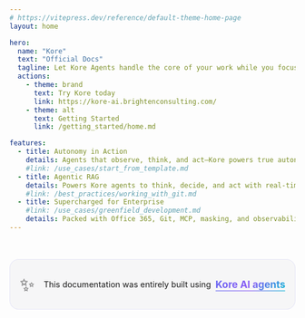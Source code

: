 ```yaml
---
# https://vitepress.dev/reference/default-theme-home-page
layout: home

hero:
  name: "Kore"
  text: "Official Docs"
  tagline: Let Kore Agents handle the core of your work while you focus on the details
  actions:
    - theme: brand
      text: Try Kore today
      link: https://kore-ai.brightenconsulting.com/
    - theme: alt
      text: Getting Started
      link: /getting_started/home.md

features:
  - title: Autonomy in Action
    details: Agents that observe, think, and act—Kore powers true autonomy with seamless perception-to-action flow.
    #link: /use_cases/start_from_template.md
  - title: Agentic RAG
    details: Powers Kore agents to think, decide, and act with real-time knowledge grounded in your enterprise data.
    #link: /best_practices/working_with_git.md
  - title: Supercharged for Enterprise
    #link: /use_cases/greenfield_development.md
    details: Packed with Office 365, Git, MCP, masking, and observability—everything you need, ready out of the box.
---
```


<div class="kore-attribution">
  <div class="attribution-content">
    <div class="attribution-icon">✨</div>
    <div class="attribution-text">
      <span class="attribution-main">This documentation was entirely built using</span>
      <strong class="attribution-brand"><a target="_blank" href="https://kore-ai.brightenconsulting.com/">Kore</a> AI agents</strong>
    </div>
  </div>
</div>

<style>
.kore-attribution {
  margin-top: 3rem;
  padding: 1.5rem 0;
  display: flex;
  justify-content: center;
  align-items: center;
  background: #f6f6f7;
  border-radius: 16px;
  border: 1px solid rgba(99, 102, 241, 0.1);
  backdrop-filter: blur(10px);
  position: relative;
  overflow: hidden;
}

.kore-attribution::before {
  content: '';
  position: absolute;
  top: 0;
  left: -100%;
  width: 100%;
  height: 100%;
  background: linear-gradient(90deg, transparent, rgba(255, 255, 255, 0.1), transparent);
  animation: shimmer 3s infinite;
}

@keyframes shimmer {
  0% { left: -100%; }
  50% { left: 100%; }
  100% { left: 100%; }
}

.attribution-content {
  display: flex;
  align-items: center;
  gap: 1rem;
  font-size: 0.9rem;
  color: var(--vp-c-text-1);
}

.attribution-icon {
  font-size: 2rem;
  animation: sparkle 2s ease-in-out infinite;
}

@keyframes sparkle {
  0%, 100% { transform: scale(1) rotate(0deg); opacity: 1; }
  50% { transform: scale(1.1) rotate(10deg); opacity: 0.8; }
}

.attribution-text {
  display: flex;
  align-items: center;
  gap: 0.5rem;
}

.attribution-main {
  color: var(--vp-c-text-2);
  font-weight: 400;
}

.attribution-brand {
  background: linear-gradient(135deg, #6366f1 0%, #8b5cf6 50%, #06b6d4 100%);
  background-clip: text;
  -webkit-background-clip: text;
  -webkit-text-fill-color: transparent;
  font-size: 1.2em;
  font-weight: 700;
  position: relative;
}

.attribution-brand::after {
  content: '';
  position: absolute;
  bottom: -2px;
  left: 0;
  right: 0;
  height: 2px;
  background: linear-gradient(135deg, #6366f1 0%, #8b5cf6 50%, #06b6d4 100%);
  border-radius: 1px;
  opacity: 0.6;
}

/* Dark mode adjustments */
.dark .kore-attribution {
  background: linear-gradient(135deg, rgba(99, 102, 241, 0.1) 0%, rgba(139, 92, 246, 0.1) 100%);
  border: 1px solid rgba(99, 102, 241, 0.2);
}

.dark .kore-attribution::before {
  background: linear-gradient(90deg, transparent, rgba(255, 255, 255, 0.05), transparent);
}

/* Mobile responsive */
@media (max-width: 768px) {
  .kore-attribution {
    margin: 2rem 1rem;
    padding: 1.5rem 1rem;
  }
  
  .attribution-content {
    font-size: 1rem;
    gap: 0.75rem;
    text-align: center;
  }
  
  .attribution-text {
    flex-direction: column;
    gap: 0.25rem;
  }
}
</style>
